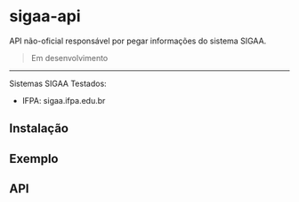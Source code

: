 # sigaa-api

API não-oficial responsável por pegar informações do sistema SIGAA.

> Em desenvolvimento

---

Sistemas SIGAA Testados:
- IFPA: sigaa.ifpa.edu.br

## Instalação

## Exemplo

## API